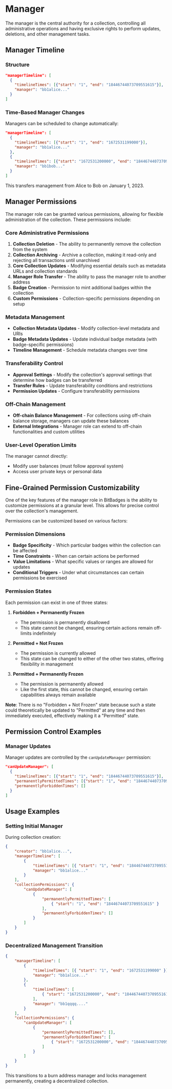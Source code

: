 # Manager

The manager is the central authority for a collection, controlling all administrative operations and having exclusive rights to perform updates, deletions, and other management tasks.

## Manager Timeline

### Structure

```json
"managerTimeline": [
  {
    "timelineTimes": [{"start": "1", "end": "18446744073709551615"}],
    "manager": "bb1alice..."
  }
]
```

### Time-Based Manager Changes

Managers can be scheduled to change automatically:

```json
"managerTimeline": [
  {
    "timelineTimes": [{"start": "1", "end": "1672531199000"}],
    "manager": "bb1alice..."
  },
  {
    "timelineTimes": [{"start": "1672531200000", "end": "18446744073709551615"}],
    "manager": "bb1bob..."
  }
]
```

This transfers management from Alice to Bob on January 1, 2023.

## Manager Permissions

The manager role can be granted various permissions, allowing for flexible administration of the collection. These permissions include:

### Core Administrative Permissions

1. **Collection Deletion** - The ability to permanently remove the collection from the system
2. **Collection Archiving** - Archive a collection, making it read-only and rejecting all transactions until unarchived
3. **Core Collection Updates** - Modifying essential details such as metadata URLs and collection standards
4. **Manager Role Transfer** - The ability to pass the manager role to another address
5. **Badge Creation** - Permission to mint additional badges within the collection
6. **Custom Permissions** - Collection-specific permissions depending on setup

### Metadata Management

-   **Collection Metadata Updates** - Modify collection-level metadata and URIs
-   **Badge Metadata Updates** - Update individual badge metadata (with badge-specific permissions)
-   **Timeline Management** - Schedule metadata changes over time

### Transferability Control

-   **Approval Settings** - Modify the collection's approval settings that determine how badges can be transferred
-   **Transfer Rules** - Update transferability conditions and restrictions
-   **Permission Updates** - Configure transferability permissions

### Off-Chain Management

-   **Off-chain Balance Management** - For collections using off-chain balance storage, managers can update these balances
-   **External Integrations** - Manager role can extend to off-chain functionalities and custom utilities

### User-Level Operation Limits

The manager cannot directly:

-   Modify user balances (must follow approval system)
-   Access user private keys or personal data

## Fine-Grained Permission Customizability

One of the key features of the manager role in BitBadges is the ability to customize permissions at a granular level. This allows for precise control over the collection's management.

Permissions can be customized based on various factors:

### Permission Dimensions

-   **Badge Specificity** - Which particular badges within the collection can be affected
-   **Time Constraints** - When can certain actions be performed
-   **Value Limitations** - What specific values or ranges are allowed for updates
-   **Conditional Triggers** - Under what circumstances can certain permissions be exercised

### Permission States

Each permission can exist in one of three states:

1. **Forbidden + Permanently Frozen**

    - The permission is permanently disallowed
    - This state cannot be changed, ensuring certain actions remain off-limits indefinitely

2. **Permitted + Not Frozen**

    - The permission is currently allowed
    - This state can be changed to either of the other two states, offering flexibility in management

3. **Permitted + Permanently Frozen**
    - The permission is permanently allowed
    - Like the first state, this cannot be changed, ensuring certain capabilities always remain available

**Note**: There is no "Forbidden + Not Frozen" state because such a state could theoretically be updated to "Permitted" at any time and then immediately executed, effectively making it a "Permitted" state.

## Permission Control Examples

### Manager Updates

Manager updates are controlled by the `canUpdateManager` permission:

```json
"canUpdateManager": [
  {
    "timelineTimes": [{"start": "1", "end": "18446744073709551615"}],
    "permanentlyPermittedTimes": [{"start": "1", "end": "18446744073709551615"}],
    "permanentlyForbiddenTimes": []
  }
]
```

## Usage Examples

### Setting Initial Manager

During collection creation:

```json
{
    "creator": "bb1alice...",
    "managerTimeline": [
        {
            "timelineTimes": [{ "start": "1", "end": "18446744073709551615" }],
            "manager": "bb1alice..."
        }
    ],
    "collectionPermissions": {
        "canUpdateManager": [
            {
                "permanentlyPermittedTimes": [
                    { "start": "1", "end": "18446744073709551615" }
                ],
                "permanentlyForbiddenTimes": []
            }
        ]
    }
}
```

### Decentralized Management Transition

```json
{
    "managerTimeline": [
        {
            "timelineTimes": [{ "start": "1", "end": "1672531199000" }],
            "manager": "bb1alice..."
        },
        {
            "timelineTimes": [
                { "start": "1672531200000", "end": "18446744073709551615" }
            ],
            "manager": "bb1qqqq...."
        }
    ],
    "collectionPermissions": {
        "canUpdateManager": [
            {
                "permanentlyPermittedTimes": [],
                "permanentlyForbiddenTimes": [
                    { "start": "1672531200000", "end": "18446744073709551615" }
                ]
            }
        ]
    }
}
```

This transitions to a burn address manager and locks management permanently, creating a decentralized collection.

